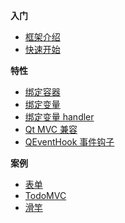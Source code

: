 

**入门**

- [框架介绍](./README.md)
- [快速开始](./quickstart.md)

**特性**

- [绑定容器](./feature/Binder.md)
- [绑定变量](./feature/Binding.md)
- [绑定变量 handler](./feature/Handler.md)
- [Qt MVC 兼容](./feature/Model.md)
- [QEventHook 事件钩子](./feature/QEventHook.md)

**案例**

- [表单](./exmaple/form.md)
- [TodoMVC](./exmaple/todo.md)
- [滑竿](./exmaple/slider.md)
